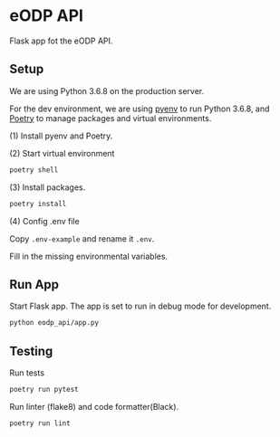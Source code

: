 # eODP API

Flask app fot the eODP API.

## Setup

We are using Python 3.6.8 on the production server.

For the dev environment, we are using [pyenv](https://github.com/pyenv/pyenv) to run Python 3.6.8, and [Poetry](https://python-poetry.org) to manage packages and virtual environments.

(1) Install pyenv and Poetry.

(2) Start virtual environment
```bash
poetry shell
```

(3) Install packages.

```bash
poetry install
```

(4) Config .env file

Copy `.env-example` and rename it `.env`.

Fill in the missing environmental variables.

## Run App

Start Flask app. The app is set to run in debug mode for development.

```bash
python eodp_api/app.py
```

## Testing

Run tests

```bash
poetry run pytest
```

Run linter (flake8) and code formatter(Black).

```bash
poetry run lint
```
